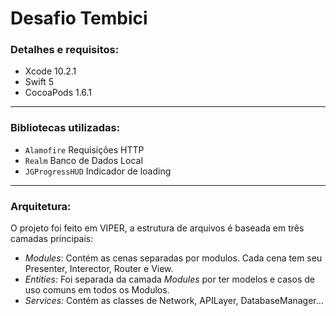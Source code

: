 # Desafio Tembici

### Detalhes e requisitos:
-  Xcode 10.2.1
-  Swift 5
-  CocoaPods 1.6.1

---
### Bibliotecas utilizadas:
- `Alamofire` Requisições HTTP
- `Realm` Banco de Dados Local
- `JGProgressHUD` Indicador de loading

---
### Arquitetura:
O projeto foi feito em VIPER, a estrutura de arquivos é baseada em três camadas principais:
- *Modules*: Contém as cenas separadas por modulos. Cada cena tem seu Presenter, Interector, Router e View.
- *Entities:* Foi separada da camada *Modules* por ter modelos e casos de uso comuns em todos os Modulos.
- *Services:* Contém as classes de Network, APILayer, DatabaseManager...

